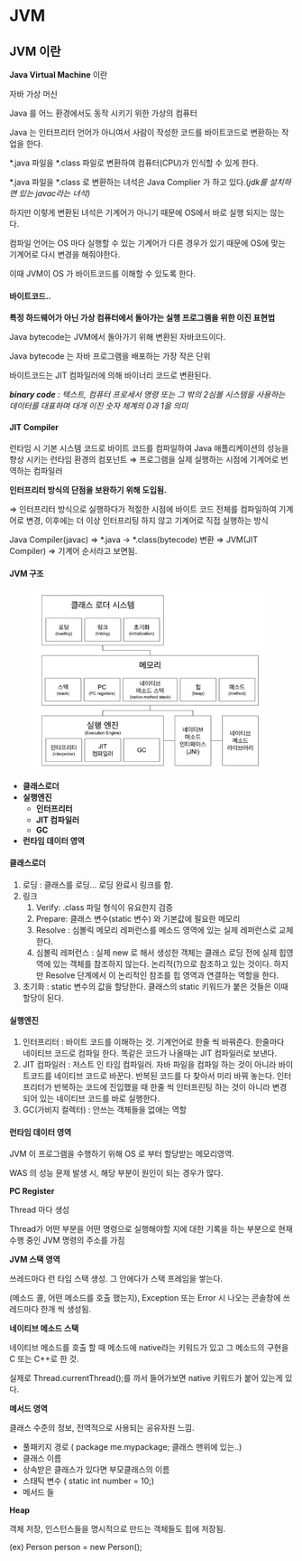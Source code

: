 # JVM

## JVM 이란

**Java Virtual Machine** 이란

자바 가상 머신

Java 를 어느 환경에서도 동작 시키기 위한 가상의 컴퓨터

Java 는 인터프리터 언어가 아니여서 사람이 작성한 코드를 바이트코드로 변환하는 작업을 한다.

\*.java 파일을 \*.class 파일로 변환하여 컴퓨터(CPU)가 인식할 수 있게 한다.

\*.java 파일을 \*.class 로 변환하는 녀석은 Java Complier 가 하고 있다.(_jdk를 설치하면 있는 javac라는 녀석)_

하지만 이렇게 변환된 녀석은 기계어가 아니기 때문에 OS에서 바로 실행 되지는 않는다.

컴파일 언어는 OS 마다 실행할 수 있는 기계어가 다른 경우가 있기 때문에 OS에 맞는 기계어로 다시 변경을 해줘야한다.

이때 JVM이 OS 가 바이트코드를 이해할 수 있도록 한다.

#### 바이트코드..

**특정 하드웨어가 아닌 가상 컴퓨터에서 돌아가는 실행 프로그램을 위한 이진 표현법**

Java bytecode는 JVM에서 돌아가기 위해 변환된 자바코드이다.

Java bytecode 는 자바 프로그램을 배포하는 가장 작은 단위

바이트코드는 JIT 컴파일러에 의해 바이너리 코드로 변환된다.

_**binary code** : 텍스트, 컴퓨터 프로세서 명령 또는 그 밖의 2심볼 시스템을 사용하는 데이터를 대표하며 대개 이진 숫자 체계의 0과 1을 의미_

#### JIT Compiler

런타임 시 기본 시스템 코드로 바이트 코드를 컴파일하여 Java 애플리케이션의 성능을 향상 시키는 런타임 환경의 컴포넌트 ⇒ 프로그램을 실제 실행하는 시점에 기계어로 번역하는 컴파일러

**인터프리터 방식의 단점을 보완하기 위해 도입됨.**

⇒ 인터프리터 방식으로 실행하다가 적절한 시점에 바이트 코드 전체를 컴파일하여 기계어로 변경, 이후에는 더 이상 인터프리팅 하지 않고 기계어로 직접 실행하는 방식

Java Compiler(javac) ⇒ \*.java → \*.class(bytecode) 변환 ⇒ JVM(JIT Compiler) ⇒ 기계어 순서라고 보면됨.

#### **JVM 구조**

<figure><img src="../.gitbook/assets/image (3).png" alt=""><figcaption></figcaption></figure>

* **클래스로더**
* **실행엔진**
  * **인터프리터**
  * **JIT 컴파일러**
  * **GC**
* **런타임 데이터 영역**

#### 클래스로더

1. 로딩 : 클래스를 로딩... 로딩 완료시 링크를 함.
2. 링크
   1. Verify: .class 파일 형식이 유요한지 검증
   2. Prepare: 클래스 변수(static 변수) 와 기본값에 필요한 메모리
   3. Resolve : 심볼릭 메모리 레퍼런스를 메소드 영역에 있는 실제 레퍼런스로 교체한다.
   4. 심볼릭 레퍼런스 : 실제 new 로 해서 생성한 객체는 클래스 로딩 전에 실제 힙영역에 있는 객체를 참조하지 않는다. 논리적(?)으로 참조하고 있는 것이다. 하지만 Resolve 단계에서 이 논리적인 참조를 힙 영역과 연결하는 역할을 한다.
3. 초기화 : static 변수의 값을 할당한다. 클래스의 static 키워드가 붙은 것들은 이때 할당이 된다.

#### 실행엔진

1. 인터프리터 : 바이트 코드를 이해하는 것. 기계언어로 한줄 씩 바꿔준다. 한줄마다 네이티브 코드로 컴파일 한다. 똑같은 코드가 나올때는 JIT 컴파일러로 보낸다.
2. JIT 컴파일러 : 저스트 인 타임 컴파일러. 자바 파일을 컴파일 하는 것이 아니라 바이트코드를 네이티브 코드로 바꾼다. 반복된 코드를 다 찾아서 미리 바꿔 놓는다. 인터프리터가 반복하는 코드에 진입했을 때 한줄 씩 인터프린팅 하는 것이 아니라 변경되어 있는 네이티브 코드를 바로 실행한다.
3. GC(가비지 컬렉터) : 안쓰는 객체들을 없애는 역할

#### **런타임 데이터 영역**

JVM 이 프로그램을 수행하기 위해 OS 로 부터 할당받는 메모리영역.

WAS 의 성능 문제 발생 시, 해당 부분이 원인이 되는 경우가 많다.

**PC Register**

Thread 마다 생성

Thread가 어떤 부분을 어떤 명령으로 실행해야할 지에 대한 기록을 하는 부분으로 현재 수행 중인 JVM 명령의 주소를 가짐

**JVM 스택 영역**

쓰레드마다 런 타임 스택 생성. 그 안에다가 스택 프레임을 쌓는다.

(메소드 콜, 어떤 메소드를 호출 했는지), Exception 또는 Error 시 나오는 콘솔창에 쓰레드마다 한개 씩 생성됨.

**네이티브 메소드 스택**

네이티브 메소드를 호출 할 때 메소드에 native라는 키워드가 있고 그 메소드의 구현을 C 또는 C++로 한 것.

실제로 Thread.currentThread();를 까서 들어가보면 native 키워드가 붙어 있는게 있다.

**메서드 영역**

클래스 수준의 정보, 전역적으로 사용되는 공유자원 느낌.

* 풀패키지 경로 ( package me.mypackage; 클래스 맨위에 있는..)
* 클래스 이름
* 상속받은 클래스가 있다면 부모클래스의 이름
* 스태틱 변수 ( static int number = 10;)
* 메서드 들

**Heap**

객체 저장, 인스턴스들을 명시적으로 만드는 객체들도 힙에 저장됨.

(ex) Person person = new Person();
